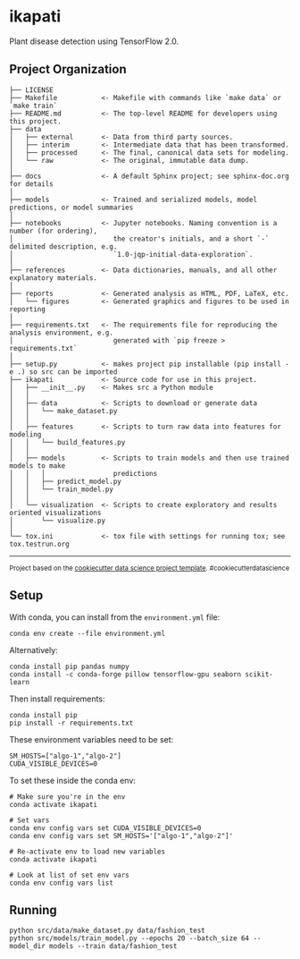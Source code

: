 ikapati
==============================

Plant disease detection using TensorFlow 2.0.

Project Organization
------------

    ├── LICENSE
    ├── Makefile           <- Makefile with commands like `make data` or `make train`
    ├── README.md          <- The top-level README for developers using this project.
    ├── data
    │   ├── external       <- Data from third party sources.
    │   ├── interim        <- Intermediate data that has been transformed.
    │   ├── processed      <- The final, canonical data sets for modeling.
    │   └── raw            <- The original, immutable data dump.
    │
    ├── docs               <- A default Sphinx project; see sphinx-doc.org for details
    │
    ├── models             <- Trained and serialized models, model predictions, or model summaries
    │
    ├── notebooks          <- Jupyter notebooks. Naming convention is a number (for ordering),
    │                         the creator's initials, and a short `-` delimited description, e.g.
    │                         `1.0-jqp-initial-data-exploration`.
    │
    ├── references         <- Data dictionaries, manuals, and all other explanatory materials.
    │
    ├── reports            <- Generated analysis as HTML, PDF, LaTeX, etc.
    │   └── figures        <- Generated graphics and figures to be used in reporting
    │
    ├── requirements.txt   <- The requirements file for reproducing the analysis environment, e.g.
    │                         generated with `pip freeze > requirements.txt`
    │
    ├── setup.py           <- makes project pip installable (pip install -e .) so src can be imported
    ├── ikapati            <- Source code for use in this project.
    │   ├── __init__.py    <- Makes src a Python module
    │   │
    │   ├── data           <- Scripts to download or generate data
    │   │   └── make_dataset.py
    │   │
    │   ├── features       <- Scripts to turn raw data into features for modeling
    │   │   └── build_features.py
    │   │
    │   ├── models         <- Scripts to train models and then use trained models to make
    │   │   │                 predictions
    │   │   ├── predict_model.py
    │   │   └── train_model.py
    │   │
    │   └── visualization  <- Scripts to create exploratory and results oriented visualizations
    │       └── visualize.py
    │
    └── tox.ini            <- tox file with settings for running tox; see tox.testrun.org


--------

<p><small>Project based on the <a target="_blank" href="https://drivendata.github.io/cookiecutter-data-science/">cookiecutter data science project template</a>. #cookiecutterdatascience</small></p>

Setup
--------


With conda, you can install from the `environment.yml` file:

```
conda env create --file environment.yml
```

Alternatively:

```
conda install pip pandas numpy
conda install -c conda-forge pillow tensorflow-gpu seaborn scikit-learn
```

Then install requirements:

```
conda install pip
pip install -r requirements.txt
```

These environment variables need to be set:

```
SM_HOSTS=["algo-1","algo-2"]
CUDA_VISIBLE_DEVICES=0
```

To set these inside the conda env:

```
# Make sure you're in the env
conda activate ikapati

# Set vars
conda env config vars set CUDA_VISIBLE_DEVICES=0
conda env config vars set SM_HOSTS='["algo-1","algo-2"]'

# Re-activate env to load new variables
conda activate ikapati

# Look at list of set env vars
conda env config vars list
```

Running
----------

```
python src/data/make_dataset.py data/fashion_test
python src/models/train_model.py --epochs 20 --batch_size 64 --model_dir models --train data/fashion_test
```

